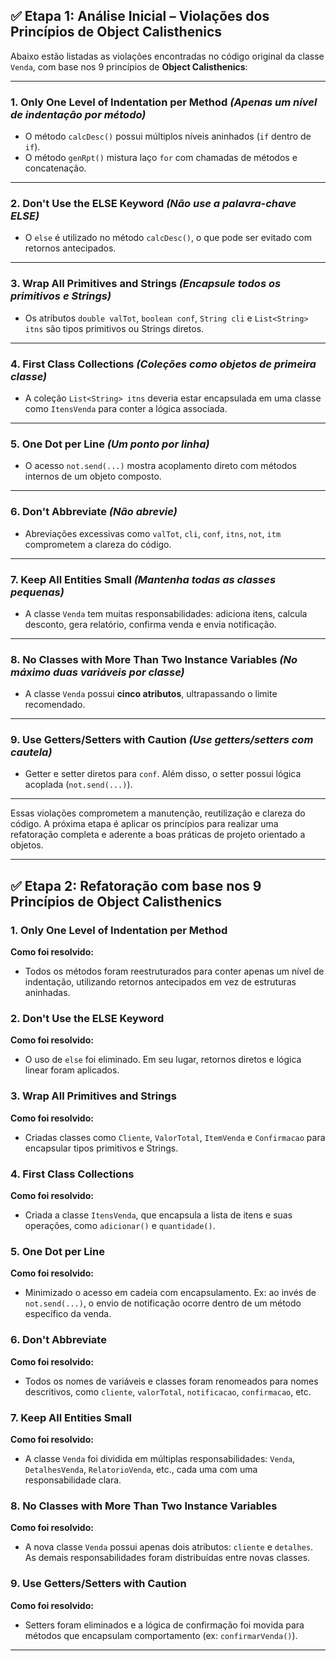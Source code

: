 ## ✅ Etapa 1: Análise Inicial – Violações dos Princípios de Object Calisthenics

Abaixo estão listadas as violações encontradas no código original da classe `Venda`, com base nos 9 princípios de **Object Calisthenics**:

---

### 1. Only One Level of Indentation per Method *(Apenas um nível de indentação por método)*

*  O método `calcDesc()` possui múltiplos níveis aninhados (`if` dentro de `if`).
*  O método `genRpt()` mistura laço `for` com chamadas de métodos e concatenação.

---

### 2. Don't Use the ELSE Keyword *(Não use a palavra-chave ELSE)*

*  O `else` é utilizado no método `calcDesc()`, o que pode ser evitado com retornos antecipados.

---

### 3. Wrap All Primitives and Strings *(Encapsule todos os primitivos e Strings)*

*  Os atributos `double valTot`, `boolean conf`, `String cli` e `List<String> itns` são tipos primitivos ou Strings diretos.

---

### 4. First Class Collections *(Coleções como objetos de primeira classe)*

*  A coleção `List<String> itns` deveria estar encapsulada em uma classe como `ItensVenda` para conter a lógica associada.

---

### 5. One Dot per Line *(Um ponto por linha)*

*  O acesso `not.send(...)` mostra acoplamento direto com métodos internos de um objeto composto.

---

### 6. Don't Abbreviate *(Não abrevie)*

*  Abreviações excessivas como `valTot`, `cli`, `conf`, `itns`, `not`, `itm` comprometem a clareza do código.

---

### 7. Keep All Entities Small *(Mantenha todas as classes pequenas)*

*  A classe `Venda` tem muitas responsabilidades: adiciona itens, calcula desconto, gera relatório, confirma venda e envia notificação.

---

### 8. No Classes with More Than Two Instance Variables *(No máximo duas variáveis por classe)*

*  A classe `Venda` possui **cinco atributos**, ultrapassando o limite recomendado.

---

### 9. Use Getters/Setters with Caution *(Use getters/setters com cautela)*

*  Getter e setter diretos para `conf`. Além disso, o setter possui lógica acoplada (`not.send(...)`).

---

Essas violações comprometem a manutenção, reutilização e clareza do código. A próxima etapa é aplicar os princípios para realizar uma refatoração completa e aderente a boas práticas de projeto orientado a objetos.

---

## ✅ Etapa 2: Refatoração com base nos 9 Princípios de Object Calisthenics

### 1. Only One Level of Indentation per Method

**Como foi resolvido:**

* Todos os métodos foram reestruturados para conter apenas um nível de indentação, utilizando retornos antecipados em vez de estruturas aninhadas.

### 2. Don't Use the ELSE Keyword

**Como foi resolvido:**

* O uso de `else` foi eliminado. Em seu lugar, retornos diretos e lógica linear foram aplicados.

### 3. Wrap All Primitives and Strings

**Como foi resolvido:**

* Criadas classes como `Cliente`, `ValorTotal`, `ItemVenda` e `Confirmacao` para encapsular tipos primitivos e Strings.

### 4. First Class Collections

**Como foi resolvido:**

* Criada a classe `ItensVenda`, que encapsula a lista de itens e suas operações, como `adicionar()` e `quantidade()`.

### 5. One Dot per Line

**Como foi resolvido:**

* Minimizado o acesso em cadeia com encapsulamento. Ex: ao invés de `not.send(...)`, o envio de notificação ocorre dentro de um método específico da venda.

### 6. Don't Abbreviate

**Como foi resolvido:**

* Todos os nomes de variáveis e classes foram renomeados para nomes descritivos, como `cliente`, `valorTotal`, `notificacao`, `confirmacao`, etc.

### 7. Keep All Entities Small

**Como foi resolvido:**

* A classe `Venda` foi dividida em múltiplas responsabilidades: `Venda`, `DetalhesVenda`, `RelatorioVenda`, etc., cada uma com uma responsabilidade clara.

### 8. No Classes with More Than Two Instance Variables

**Como foi resolvido:**

* A nova classe `Venda` possui apenas dois atributos: `cliente` e `detalhes`. As demais responsabilidades foram distribuídas entre novas classes.

### 9. Use Getters/Setters with Caution

**Como foi resolvido:**

* Setters foram eliminados e a lógica de confirmação foi movida para métodos que encapsulam comportamento (ex: `confirmarVenda()`).

---

